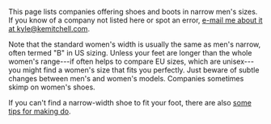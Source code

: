This page lists companies offering shoes and boots in narrow men's sizes.  If you know of a company not listed here or spot an error, [e-mail me about it at kyle@kemitchell.com](mailto:kyle@kemitchell.com?subject=Narrow-Width%20Shoes).

Note that the standard women's width is usually the same as men's narrow, often termed "B" in US sizing.  Unless your feet are longer than the whole women's range---if often helps to compare EU sizes, which are unisex---you might find a women's size that fits you perfectly.  Just beware of subtle changes between men's and women's models.  Companies sometimes skimp on women's shoes.

If you can't find a narrow-width shoe to fit your foot, there are also [some tips for making do](making-do).
